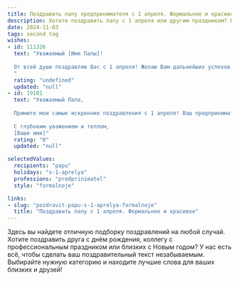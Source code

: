 ```yaml
---
title: Поздравить папу предпринимателя с 1 апреля. Формальное и красивое
description: Хотите поздравить папу с 1 апреля или другим праздником? Наш ИИ создаст незабываемое поздравление, а вы обязательно выделитесь среди других.  
date: 2024-11-03
tags: second tag
wishes:
- id: 111326
  text: "Уважаемый [Имя Папы]!
  
  От всей души поздравляю Вас с 1 апреля! Желаю Вам дальнейших успехов в Вашем предпринимательском деле, неиссякаемой энергии, новых перспектив и  оптимизма в реализации всех Ваших планов. Пусть удача сопутствует Вам во всех начинаниях, а каждый день приносит радость и удовлетворение. С праздником!
  "
  rating: "undefined"
  updated: "null"
- id: 19101
  text: "Уважаемый Папа,
  
  Примите мои самые искренние поздравления с 1 апреля! Ваш предпринимательский дух и неутомимая энергия вдохновляют всех вокруг. Желаю Вам новых успехов и достижений в Вашем деле, а также крепкого здоровья и счастья в личной жизни. Пусть каждый день приносит Вам радость и удовлетворение от Ваших трудов.
  
  С глубоким уважением и теплом,
  [Ваше имя]"
  rating: "0"
  updated: "null"

selectedValues:
  recipients: "papu"
  holidays: "s-1-aprelya"
  professions: "predprinimatel"
  style: "formalnoje"

links:
- slug: "pozdravit-papu-s-1-aprelya-formalnoje"
  title: "Поздравить папу с 1 апреля. Формальное и красивое"
---
```


Здесь вы найдете отличную подборку поздравлений на любой случай. 
Хотите поздравить друга с днём рождения, коллегу с профессиональным праздником или близких с Новым годом? У нас есть всё, чтобы сделать ваш поздравительный текст незабываемым. Выбирайте нужную категорию и находите лучшие слова для ваших близких и друзей!
